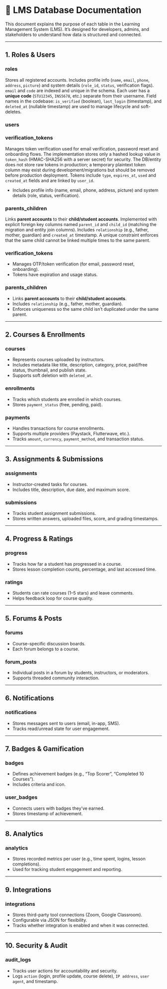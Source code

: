 # 📘 LMS Database Documentation

This document explains the purpose of each table in the Learning Management System (LMS). It’s designed for developers, admins, and stakeholders to understand how data is structured and connected.

---

## 1. Roles & Users

### **roles**

Stores all registered accounts.
Includes profile info (`name`, `email`, `phone`, `address`, `picture`) and system details (`role_id`, `status`, verification flags).
`email` and `code` are indexed and unique in the schema.
Each user has a **unique code** (`STU12345`, `INS5678`, etc.) separate from their username.
Field names in the codebase: `is_verified` (boolean), `last_login` (timestamp), and `deleted_at` (nullable timestamp) are used to manage lifecycle and soft-deletes.

### **users**

### **verification_tokens**

Manages token verification used for email verification, password reset and onboarding flows.
The implementation stores only a hashed lookup value in `token_hash` (HMAC-SHA256 with a server secret) for security. The DB/entity does not store raw tokens in production; a temporary plaintext token column may exist during development/migrations but should be removed before production deployment.
Tokens include `type`, `expires_at`, `used` and `created_at` fields and are linked by `user_id`.

- Includes profile info (name, email, phone, address, picture) and system details (role, status, verification).

### **parents_children**

Links **parent accounts** to their **child/student accounts**.
Implemented with explicit foreign key columns named `parent_id` and `child_id` (matching the migration and entity join columns).
Includes `relationship` (e.g., father, mother, guardian) and `created_at` timestamp.
A unique constraint enforces that the same child cannot be linked multiple times to the same parent.

### **verification_tokens**

- Manages OTP/token verification (for email, password reset, onboarding).
- Tokens have expiration and usage status.

### **parents_children**

- Links **parent accounts** to their **child/student accounts**.
- Includes `relationship` (e.g., father, mother, guardian).
- Enforces uniqueness so the same child isn’t duplicated under the same parent.

---

## 2. Courses & Enrollments

### **courses**

- Represents courses uploaded by instructors.
- Includes metadata like title, description, category, price, paid/free status, thumbnail, and publish state.
- Supports soft deletion with `deleted_at`.

### **enrollments**

- Tracks which students are enrolled in which courses.
- Stores `payment_status` (free, pending, paid).

### **payments**

- Handles transactions for course enrollments.
- Supports multiple providers (Paystack, Flutterwave, etc.).
- Tracks `amount`, `currency`, `payment_method`, and transaction status.

---

## 3. Assignments & Submissions

### **assignments**

- Instructor-created tasks for courses.
- Includes title, description, due date, and maximum score.

### **submissions**

- Tracks student assignment submissions.
- Stores written answers, uploaded files, score, and grading timestamps.

---

## 4. Progress & Ratings

### **progress**

- Tracks how far a student has progressed in a course.
- Stores lesson completion counts, percentage, and last accessed time.

### **ratings**

- Students can rate courses (1–5 stars) and leave comments.
- Helps feedback loop for course quality.

---

## 5. Forums & Posts

### **forums**

- Course-specific discussion boards.
- Each forum belongs to a course.

### **forum_posts**

- Individual posts in a forum by students, instructors, or moderators.
- Supports threaded community interaction.

---

## 6. Notifications

### **notifications**

- Stores messages sent to users (email, in-app, SMS).
- Tracks read/unread state for user engagement.

---

## 7. Badges & Gamification

### **badges**

- Defines achievement badges (e.g., “Top Scorer”, “Completed 10 Courses”).
- Includes criteria and icon.

### **user_badges**

- Connects users with badges they’ve earned.
- Stores timestamp of achievement.

---

## 8. Analytics

### **analytics**

- Stores recorded metrics per user (e.g., time spent, logins, lesson completions).
- Used for tracking student engagement and reporting.

---

## 9. Integrations

### **integrations**

- Stores third-party tool connections (Zoom, Google Classroom).
- Configurable via JSON for flexibility.
- Tracks whether integration is enabled and when it was connected.

---

## 10. Security & Audit

### **audit_logs**

- Tracks user actions for accountability and security.
- Logs `action` (login, profile update, course delete), `IP address`, `user agent`, and timestamp.
